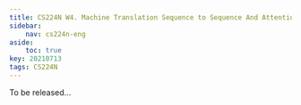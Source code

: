 ```yaml
---
title: CS224N W4. Machine Translation Sequence to Sequence And Attention
sidebar:
    nav: cs224n-eng
aside:
    toc: true
key: 20210713
tags: CS224N
---
```

To be released...